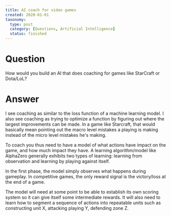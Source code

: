 ```yaml
---
title: AI coach for video games
created: 2020-01-01
taxonomy:
  type: post
  category: [Questions, Artificial Intelligence]
  status: finished
---
```


# Question
How would you build an AI that does coaching for games like StarCraft or Dota/LoL?

# Answer
I see coaching as similar to the loss function of a machine learning model. I also see coaching as trying to optimize a function by figuring out where the largest improvements can be made. In a game like Starcraft, that would basically mean pointing out the macro level mistakes a playing is making instead of the micro level mistakes he's making.

To coach you thus need to have a model of what actions have impact on the game, and how much impact they have. A learning algorithm/model like AlphaZero generally exhibits two types of learning: learning from observation and learning by playing against itself.

In the first phase, the model simply observes what happens during gameplay. In competitive games, the only reward signal is the victory/loss at the end of a game.

The model will need at some point to be able to establish its own scoring system so it can give itself some intermediate rewards. It will also need to learn how to segment a sequence of actions into repeatable units such as constructing unit X, attacking playing Y, defending zone Z.
